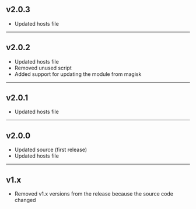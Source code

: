 ## v2.0.3
- Updated hosts file
---
## v2.0.2
- Updated hosts file
- Removed unused script
- Added support for updating the module from magisk
---
## v2.0.1
- Updated hosts file
---
## v2.0.0
- Updated source (first release)
- Updated hosts file
---
## v1.x
- Removed v1.x versions from the release because the source code changed

